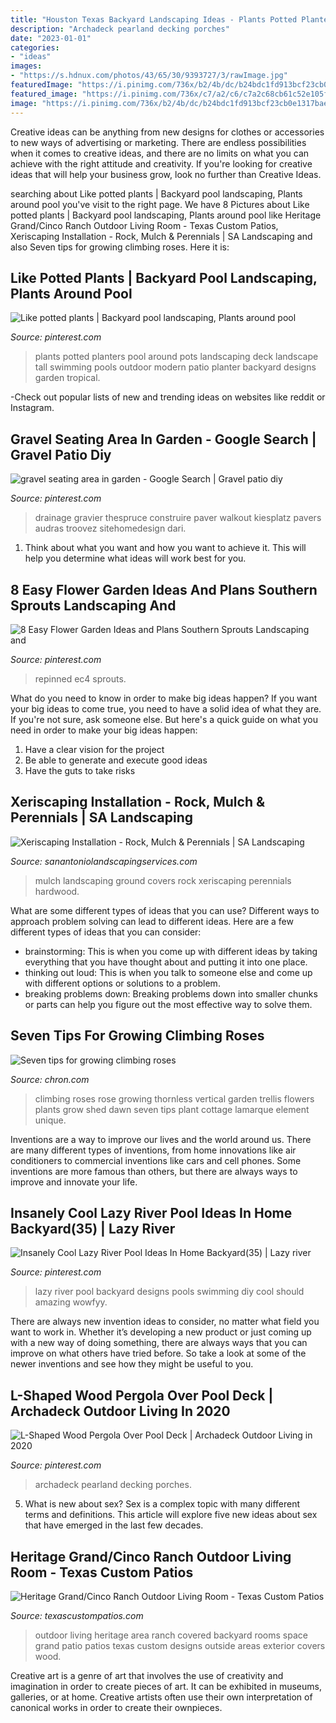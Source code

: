 ```yaml
---
title: "Houston Texas Backyard Landscaping Ideas - Plants Potted Planters Pool Around Pots Landscaping Deck Landscape Tall Swimming Pools Outdoor Modern Patio Planter Backyard Designs Garden Tropical"
description: "Archadeck pearland decking porches"
date: "2023-01-01"
categories:
- "ideas"
images:
- "https://s.hdnux.com/photos/43/65/30/9393727/3/rawImage.jpg"
featuredImage: "https://i.pinimg.com/736x/b2/4b/dc/b24bdc1fd913bcf23cb0e1317bae16ec.jpg"
featured_image: "https://i.pinimg.com/736x/c7/a2/c6/c7a2c68cb61c52e105f2826947e19841--large-pots-potted-plants.jpg"
image: "https://i.pinimg.com/736x/b2/4b/dc/b24bdc1fd913bcf23cb0e1317bae16ec.jpg"
---
```



Creative ideas can be anything from new designs for clothes or accessories to new ways of advertising or marketing. There are endless possibilities when it comes to creative ideas, and there are no limits on what you can achieve with the right attitude and creativity. If you're looking for creative ideas that will help your business grow, look no further than Creative Ideas.

	

		
searching about Like potted plants | Backyard pool landscaping, Plants around pool you've visit to the right page. We have 8 Pictures about Like potted plants | Backyard pool landscaping, Plants around pool like Heritage Grand/Cinco Ranch Outdoor Living Room - Texas Custom Patios, Xeriscaping Installation - Rock, Mulch &amp; Perennials | SA Landscaping and also Seven tips for growing climbing roses. Here it is:
		
    
## Like Potted Plants | Backyard Pool Landscaping, Plants Around Pool

<img loading=lazy src="https://i.pinimg.com/736x/c7/a2/c6/c7a2c68cb61c52e105f2826947e19841--large-pots-potted-plants.jpg" onerror="this.onerror=null;this.src='https://tse1.mm.bing.net/th?id=OIP.8NchkpcaYEbgWJQgJgPZ_wHaFj&amp;pid=15.1';" alt="Like potted plants | Backyard pool landscaping, Plants around pool">

_Source: pinterest.com_

>plants potted planters pool around pots landscaping deck landscape tall swimming pools outdoor modern patio planter backyard designs garden tropical. 

	

-Check out popular lists of new and trending ideas on websites like reddit or Instagram.

    
## Gravel Seating Area In Garden - Google Search | Gravel Patio Diy

<img loading=lazy src="https://i.pinimg.com/736x/ba/b1/da/bab1da42804ec6d799200a32c1a5625c.jpg" onerror="this.onerror=null;this.src='https://tse4.mm.bing.net/th?id=OIP.LWK50U3Gh48CVzy5h_m0OQHaE8&amp;pid=15.1';" alt="gravel seating area in garden - Google Search | Gravel patio diy">

_Source: pinterest.com_

>drainage gravier thespruce construire paver walkout kiesplatz pavers audras troovez sitehomedesign dari. 

	

1. Think about what you want and how you want to achieve it. This will help you determine what ideas will work best for you. 

    
## 8 Easy Flower Garden Ideas And Plans Southern Sprouts Landscaping And

<img loading=lazy src="https://i.pinimg.com/736x/7c/76/ad/7c76ad9f57eb039899d2f4c61a909c25.jpg" onerror="this.onerror=null;this.src='https://tse2.mm.bing.net/th?id=OIP.tRPP97lFvPV1PFJLCiyPzQHaJ4&amp;pid=15.1';" alt="8 Easy Flower Garden Ideas and Plans Southern Sprouts Landscaping and">

_Source: pinterest.com_

>repinned ec4 sprouts. 

	

What do you need to know in order to make big ideas happen?
If you want your big ideas to come true, you need to have a solid idea of what they are. If you're not sure, ask someone else. But here's a quick guide on what you need in order to make your big ideas happen: 
1. Have a clear vision for the project 
2. Be able to generate and execute good ideas 
3. Have the guts to take risks 

    
## Xeriscaping Installation - Rock, Mulch &amp; Perennials | SA Landscaping

<img loading=lazy src="https://www.sanantoniolandscapingservices.com/wp-content/uploads/2018/01/mulch-hardwood1.jpg" onerror="this.onerror=null;this.src='https://tse2.mm.bing.net/th?id=OIP.zlzJI13iOzPl19SHF5djhQHaFj&amp;pid=15.1';" alt="Xeriscaping Installation - Rock, Mulch &amp; Perennials | SA Landscaping">

_Source: sanantoniolandscapingservices.com_

>mulch landscaping ground covers rock xeriscaping perennials hardwood. 

	

What are some different types of ideas that you can use?
Different ways to approach problem solving can lead to different ideas. Here are a few different types of ideas that you can consider: 
- brainstorming: This is when you come up with different ideas by taking everything that you have thought about and putting it into one place. 
- thinking out loud: This is when you talk to someone else and come up with different options or solutions to a problem. 
- breaking problems down: Breaking problems down into smaller chunks or parts can help you figure out the most effective way to solve them.

    
## Seven Tips For Growing Climbing Roses

<img loading=lazy src="https://s.hdnux.com/photos/43/65/30/9393727/3/rawImage.jpg" onerror="this.onerror=null;this.src='https://tse3.mm.bing.net/th?id=OIP.z-h0LqRMWbe47rKk_9duNAHaL1&amp;pid=15.1';" alt="Seven tips for growing climbing roses">

_Source: chron.com_

>climbing roses rose growing thornless vertical garden trellis flowers plants grow shed dawn seven tips plant cottage lamarque element unique. 

	

Inventions are a way to improve our lives and the world around us. There are many different types of inventions, from home innovations like air conditioners to commercial inventions like cars and cell phones. Some inventions are more famous than others, but there are always ways to improve and innovate your life.

    
## Insanely Cool Lazy River Pool Ideas In Home Backyard(35) | Lazy River

<img loading=lazy src="https://i.pinimg.com/736x/eb/f8/e3/ebf8e392fc1ead9e053ebf3d10ac1f52.jpg" onerror="this.onerror=null;this.src='https://tse4.mm.bing.net/th?id=OIP.3GXSHmVKEA8ETkTKhUb79wHaJ4&amp;pid=15.1';" alt="Insanely Cool Lazy River Pool Ideas In Home Backyard(35) | Lazy river">

_Source: pinterest.com_

>lazy river pool backyard designs pools swimming diy cool should amazing wowfyy. 

	

There are always new invention ideas to consider, no matter what field you want to work in. Whether it’s developing a new product or just coming up with a new way of doing something, there are always ways that you can improve on what others have tried before. So take a look at some of the newer inventions and see how they might be useful to you.

    
## L-Shaped Wood Pergola Over Pool Deck | Archadeck Outdoor Living In 2020

<img loading=lazy src="https://i.pinimg.com/736x/b2/4b/dc/b24bdc1fd913bcf23cb0e1317bae16ec.jpg" onerror="this.onerror=null;this.src='https://tse1.mm.bing.net/th?id=OIP.Rf6JTB9nIYtloMo1H2vgywHaFY&amp;pid=15.1';" alt="L-Shaped Wood Pergola Over Pool Deck | Archadeck Outdoor Living in 2020">

_Source: pinterest.com_

>archadeck pearland decking porches. 

	

5. What is new about sex?
Sex is a complex topic with many different terms and definitions. This article will explore five new ideas about sex that have emerged in the last few decades.

    
## Heritage Grand/Cinco Ranch Outdoor Living Room - Texas Custom Patios

<img loading=lazy src="https://texascustompatios.com/wp-content/uploads/2015/02/Fowler-overview.jpg" onerror="this.onerror=null;this.src='https://tse1.mm.bing.net/th?id=OIP.2NxCwLEcawDI0ndDA59DagHaE9&amp;pid=15.1';" alt="Heritage Grand/Cinco Ranch Outdoor Living Room - Texas Custom Patios">

_Source: texascustompatios.com_

>outdoor living heritage area ranch covered backyard rooms space grand patio patios texas custom designs outside areas exterior covers wood. 

	

Creative art is a genre of art that involves the use of creativity and imagination in order to create pieces of art. It can be exhibited in museums, galleries, or at home. Creative artists often use their own interpretation of canonical works in order to create their ownpieces.

